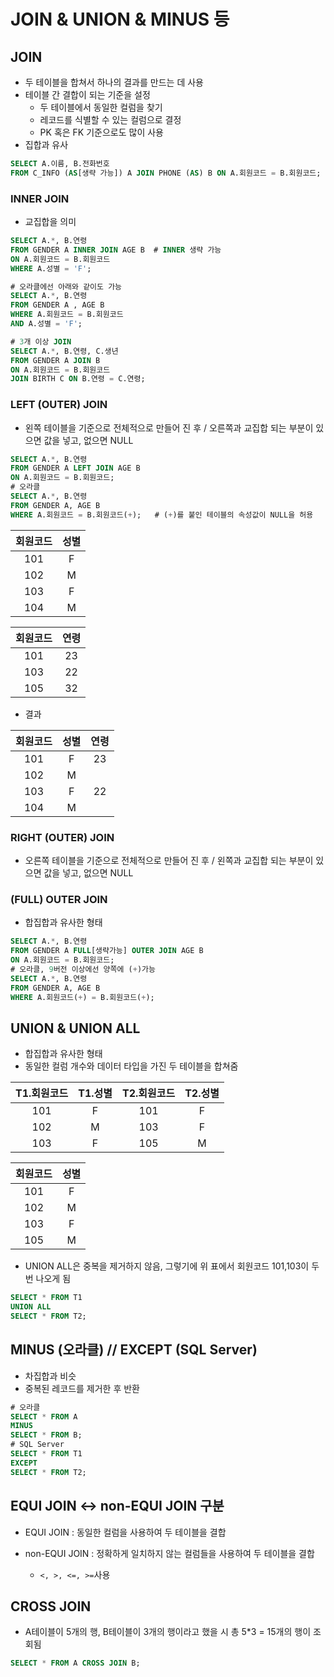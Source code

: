 # JOIN & UNION & MINUS 등

## JOIN

- 두 테이블을 합쳐서 하나의 결과를 만드는 데 사용
- 테이블 간 결합이 되는 기준을 설정
  - 두 테이블에서 동일한 컬럼을 찾기
  - 레코드를 식별할 수 있는 컬럼으로 결정
  - PK 혹은 FK 기준으로도 많이 사용
- 집합과 유사

```sql
SELECT A.이름, B.전화번호
FROM C_INFO (AS[생략 가능]) A JOIN PHONE (AS) B ON A.회원코드 = B.회원코드;
```

### INNER JOIN

- 교집합을 의미

```sql
SELECT A.*, B.연령
FROM GENDER A INNER JOIN AGE B	# INNER 생략 가능
ON A.회원코드 = B.회원코드
WHERE A.성별 = 'F';

# 오라클에선 아래와 같이도 가능
SELECT A.*, B.연령
FROM GENDER A , AGE B	
WHERE A.회원코드 = B.회원코드
AND A.성별 = 'F';
```

```sql
# 3개 이상 JOIN
SELECT A.*, B.연령, C.생년
FROM GENDER A JOIN B
ON A.회원코드 = B.회원코드
JOIN BIRTH C ON B.연령 = C.연령;
```



### LEFT  (OUTER) JOIN

- 왼쪽 테이블을 기준으로 전체적으로 만들어 진 후 / 오른쪽과 교집합 되는 부분이 있으면 값을 넣고, 없으면 NULL

```sql
SELECT A.*, B.연령
FROM GENDER A LEFT JOIN AGE B
ON A.회원코드 = B.회원코드;
# 오라클
SELECT A.*, B.연령
FROM GENDER A, AGE B
WHERE A.회원코드 = B.회원코드(+);	# (+)를 붙인 테이블의 속성값이 NULL을 허용
```

| 회원코드 | 성별 |
| :------: | :--: |
|   101    |  F   |
|   102    |  M   |
|   103    |  F   |
|   104    |  M   |

| 회원코드 | 연령 |
| :------: | :--: |
|   101    |  23  |
|   103    |  22  |
|   105    |  32  |

- 결과

| 회원코드 | 성별 | 연령 |
| :------: | :--: | :--: |
|   101    |  F   |  23  |
|   102    |  M   |      |
|   103    |  F   |  22  |
|   104    |  M   |      |



### RIGHT (OUTER) JOIN

- 오른쪽 테이블을 기준으로 전체적으로 만들어 진 후 / 왼쪽과 교집합 되는 부분이 있으면 값을 넣고, 없으면 NULL

### (FULL) OUTER JOIN

- 합집합과 유사한 형태

```sql
SELECT A.*, B.연령
FROM GENDER A FULL[생략가능] OUTER JOIN AGE B
ON A.회원코드 = B.회원코드;
# 오라클, 9버전 이상에선 양쪽에 (+)가능
SELECT A.*, B.연령
FROM GENDER A, AGE B
WHERE A.회원코드(+) = B.회원코드(+);
```

## UNION & UNION ALL

- 합집합과 유사한 형태
- 동일한 컬럼 개수와 데이터 타입을 가진 두 테이블을 합쳐줌

| T1.회원코드 | T1.성별 | T2.회원코드 | T2.성별 |
| :---------: | :-----: | :---------: | :-----: |
|     101     |    F    |     101     |    F    |
|     102     |    M    |     103     |    F    |
|     103     |    F    |     105     |    M    |

| 회원코드 | 성별 |
| :------: | :--: |
|   101    |  F   |
|   102    |  M   |
|   103    |  F   |
|   105    |  M   |

- UNION ALL은 중복을 제거하지 않음, 그렇기에 위 표에서 회원코드 101,103이 두번 나오게 됨

```sql
SELECT * FROM T1
UNION ALL
SELECT * FROM T2;
```

## MINUS (오라클) // EXCEPT (SQL Server)

- 차집합과 비슷
- 중복된 레코드를 제거한 후 반환

```sql
# 오라클
SELECT * FROM A
MINUS
SELECT * FROM B;
# SQL Server
SELECT * FROM T1
EXCEPT
SELECT * FROM T2;
```

## EQUI JOIN <-> non-EQUI JOIN 구분

- EQUI JOIN : 동일한 컬럼을 사용하여 두 테이블을 결합

- non-EQUI JOIN : 정확하게 일치하지 않는 컬럼들을 사용하여 두 테이블을 결합
  - `<, >, <=, >=`사용

## CROSS JOIN

- A테이블이 5개의 행, B테이블이 3개의 행이라고 했을 시 총 5*3 = 15개의 행이 조회됨

```sql
SELECT * FROM A CROSS JOIN B;
```

